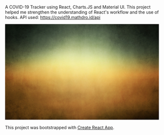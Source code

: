 A COVID-19 Tracker using React, Charts.JS and Material UI.
This project helped me strengthen the understanding of React's workflow and the use of hooks.
API used: https://covid19.mathdro.id/api

![](/src/img1.jpg)

This project was bootstrapped with [Create React App](https://github.com/facebook/create-react-app).

